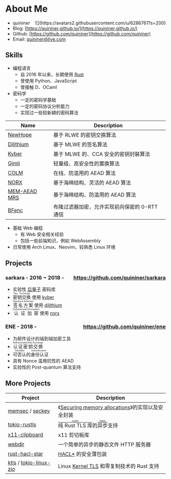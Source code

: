 About Me
========

* quininer
	<div style='float: right;'>![](https://avatars2.githubusercontent.com/u/6286761?s=200)</div>
* Blog: [https://quininer.github.io/](https://quininer.github.io/)
* Github: [https://github.com/quininer](https://github.com/quininer)
* Email: [quininer@live.com](mailto:quininer@live.com)


Skills
------

* 编程语言
	+ 自 2016 年以来，长期使用 [Rust]
	+ 曾使用 Python、JavaScript
	+ 曾接触 D、OCaml
* 密码学
	+ 一定的密码学基础
	+ 一定的密码协议分析能力
	+ 实现过一些较新穎的密码算法

| Name | Description
|------|-------------
| [NewHope](https://github.com/quininer/newhope) | 基于 RLWE 的密钥交换算法
| [Dilithium](https://github.com/quininer/dilithium) | 基于 MLWE 的签名算法
| [Kyber](https://github.com/quininer/kyber) | 基于 MLWE 的、CCA 安全的密钥封裝算法
| [Gimli](https://github.com/quininer/gimli) | 轻量级、高安全性的置换算法
| [COLM](https://github.com/quininer/colm) | 在线、防滥用的 AEAD 算法
| [NORX](https://github.com/quininer/norx) | 基于海绵结构、灵活的 AEAD 算法
| [MEM-AEAD MRS](https://github.com/quininer/mem-aead-mrs) | 基于海绵结构、防滥用的 AEAD 算法
| [BFenc](https://github.com/noisat-labs/bfenc) | 布隆过滤器加密，允许实现前向保密的 0-RTT 通信

* 基础 Web 编程
	+ 有 Web 安全相关经验
	+ 包括一些前端知识，例如 WebAssembly
* 日常使用 Arch Linux、Neovim，较熟悉 Linux 环境


Projects
--------

### sarkara - 2016 ~ 2018 - <div style='float: right;'>https://github.com/quininer/sarkara</div>

+ 实验性 [后量子](https://en.wikipedia.org/wiki/Post-quantum_cryptography) 密码库
+ <ruby>密钥交换<rt>Key Exchange</rt></ruby>
	使用 [kyber](https://eprint.iacr.org/2017/634.pdf)
+ <ruby>签名方案<rt>Signature Schemes</rt></ruby>
	使用 [dilithium](https://eprint.iacr.org/2017/633.pdf)
+ <ruby>认证加密<rt>Authenticated Encryption</rt></ruby>
	使用 [norx](https://norx.io/)

### ENE - 2018 - <div style='float: right;'>https://github.com/quininer/ene</div>

+ 为邮件设计的端到端加密工具
+ <ruby>认证密钥交换<rt>Authenticated Key Exchange</rt></ruby>
+ <ruby>可否认的身份认证<rt>Deniable authentication</rt></ruby>
+ 具有 Nonce 滥用抗性的 AEAD
+ 实验性的 Post-quantum 算法支持


More Projects
-------------

| Project	| Description
|-----------|--------------
| [memsec](https://github.com/quininer/memsec) / [seckey](https://github.com/quininer/seckey) | 《[Securing memory allocations]》的实现以及安全封装
| [tokio-rustls](https://github.com/quininer/tokio-rustls) | <ruby>纯 Rust TLS 库<rt>[rustls]</rt></ruby>的<ruby>异步<rt>[tokio]</rt></ruby>支持
| [x11-clipboard](https://github.com/quininer/x11-clipboard) | x11 剪切板库
| [webdir](https://github.com/Tyzzer/webdir) | 一个简单的异步的静态文件 HTTP 服务器
| [rust-hacl-star](https://github.com/quininer/rust-hacl-star) | [HACL\*] 的安全薄包装
| [ktls](https://github.com/quininer/ktls) / [tokio-linux-zio](https://github.com/quininer/tokio-linux-zio) | Linux [Kernel TLS] 和零复制技术的 Rust 支持


[Rust]: https://www.rust-lang.org/
[Securing memory allocations]: https://download.libsodium.org/doc/helpers/memory_management.html
[tokio]: https://tokio.rs/
[rustls]: https://github.com/ctz/rustls
[HACL\*]: https://github.com/mitls/hacl-star
[Kernel TLS]: https://github.com/torvalds/linux/blob/master/Documentation/networking/tls.txt
